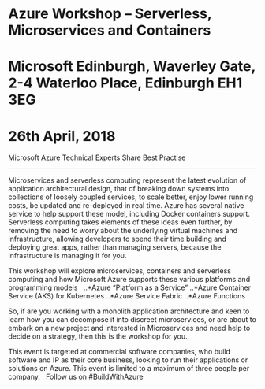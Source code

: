# Azure Workshop – Serverless, Microservices and Containers 
# Microsoft Edinburgh, Waverley Gate, 2-4 Waterloo Place, Edinburgh EH1 3EG
# 26th April, 2018

Microsoft Azure Technical Experts Share Best Practise

---
Microservices and serverless computing represent the latest evolution of application architectural design, that of breaking down systems into collections of loosely coupled services, to scale better, enjoy lower running costs, be updated and re-deployed in real time. Azure has several native service to help support these model, including Docker containers support. Serverless computing takes elements of these ideas even further, by removing the need to worry about the underlying virtual machines and infrastructure, allowing developers to spend their time building and deploying great apps, rather than managing servers, because the infrastructure is managing it for you. 


This workshop will explore microservices, containers and serverless computing and how Microsoft Azure supports these various platforms and programming models
 
..*Azure “Platform as a Service” 
..*Azure Container Service (AKS) for Kubernetes
..*Azure Service Fabric
..*Azure Functions
 

So, if are you working with a monolith application architecture and keen to learn how you can decompose it into discreet microservices, or are about to embark on a new project and interested in Microservices and need help to decide on a strategy, then this is the workshop for you.


This event is targeted at commercial software companies, who build software and IP as their core business, looking to run their applications or solutions on Azure.
This event is limited to a maximum of three people per company.
 
Follow us on #BuildWithAzure 

